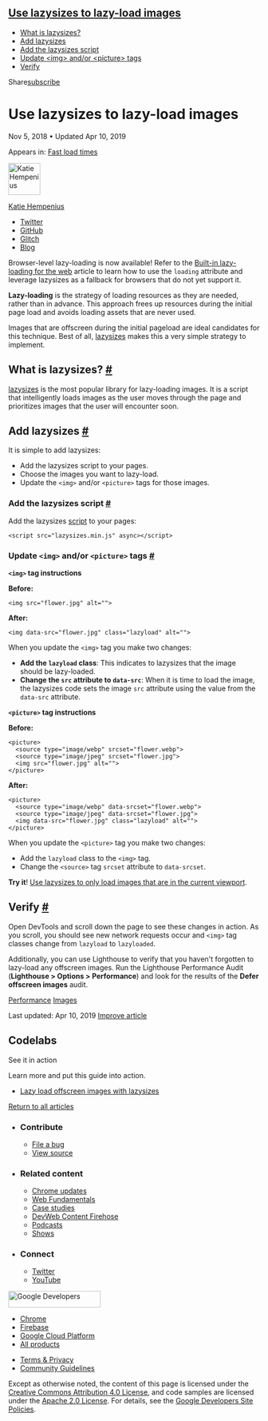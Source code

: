 ## <a href="#use-lazysizes-to-lazy-load-images" class="w-toc__header--link">Use lazysizes to lazy-load images</a>

- [What is lazysizes?](#what-is-lazysizes)
- [Add lazysizes](#add-lazysizes)
- [Add the lazysizes script](#add-the-lazysizes-script)
- [Update &lt;img&gt; and/or &lt;picture&gt; tags](#update-lessimggreater-andor-lesspicturegreater-tags)
- [Verify](#verify)

Share<a href="/newsletter/" class="gc-analytics-event w-actions__fab w-actions__fab--subscribe"><span>subscribe</span></a>

# Use lazysizes to lazy-load images

Nov 5, 2018 <span class="w-author__separator">•</span> Updated Apr 10, 2019

<span class="w-post-signpost__title">Appears in:</span> <a href="/fast" class="w-post-signpost__link">Fast load times</a>

[<img src="https://web-dev.imgix.net/image/admin/fZo7BJGec2MNRt6cWpeh.jpg?auto=format&amp;fit=crop&amp;h=64&amp;w=64" alt="Katie Hempenius" class="w-author__image" sizes="(min-width: 64px) 64px, calc(100vw - 48px)" srcset="https://web-dev.imgix.net/image/admin/fZo7BJGec2MNRt6cWpeh.jpg?fit=crop&amp;h=64&amp;w=64&amp;auto=format&amp;dpr=1&amp;q=75, https://web-dev.imgix.net/image/admin/fZo7BJGec2MNRt6cWpeh.jpg?fit=crop&amp;h=64&amp;w=64&amp;auto=format&amp;dpr=2&amp;q=50 2x, https://web-dev.imgix.net/image/admin/fZo7BJGec2MNRt6cWpeh.jpg?fit=crop&amp;h=64&amp;w=64&amp;auto=format&amp;dpr=3&amp;q=35 3x, https://web-dev.imgix.net/image/admin/fZo7BJGec2MNRt6cWpeh.jpg?fit=crop&amp;h=64&amp;w=64&amp;auto=format&amp;dpr=4&amp;q=23 4x, https://web-dev.imgix.net/image/admin/fZo7BJGec2MNRt6cWpeh.jpg?fit=crop&amp;h=64&amp;w=64&amp;auto=format&amp;dpr=5&amp;q=20 5x" width="64" height="64" />](/authors/katiehempenius/)

<a href="/authors/katiehempenius/" class="w-author__name-link">Katie Hempenius</a>

- <a href="https://twitter.com/katiehempenius" class="w-author__link">Twitter</a>
- <a href="https://github.com/khempenius" class="w-author__link">GitHub</a>
- <a href="https://glitch.com/@khempenius" class="w-author__link">Glitch</a>
- <a href="https://katiehempenius.com/" class="w-author__link">Blog</a>

Browser-level lazy-loading is now available! Refer to the [Built-in lazy-loading for the web](/browser-level-image-lazy-loading/) article to learn how to use the `loading` attribute and leverage lazysizes as a fallback for browsers that do not yet support it.

**Lazy-loading** is the strategy of loading resources as they are needed, rather than in advance. This approach frees up resources during the initial page load and avoids loading assets that are never used.

Images that are offscreen during the initial pageload are ideal candidates for this technique. Best of all, [lazysizes](https://github.com/aFarkas/lazysizes) makes this a very simple strategy to implement.

## What is lazysizes? <a href="#what-is-lazysizes" class="w-headline-link">#</a>

[lazysizes](https://github.com/aFarkas/lazysizes) is the most popular library for lazy-loading images. It is a script that intelligently loads images as the user moves through the page and prioritizes images that the user will encounter soon.

## Add lazysizes <a href="#add-lazysizes" class="w-headline-link">#</a>

It is simple to add lazysizes:

- Add the lazysizes script to your pages.
- Choose the images you want to lazy-load.
- Update the `<img>` and/or `<picture>` tags for those images.

### Add the lazysizes script <a href="#add-the-lazysizes-script" class="w-headline-link">#</a>

Add the lazysizes [script](https://github.com/aFarkas/lazysizes/blob/gh-pages/lazysizes.min.js) to your pages:

    <script src="lazysizes.min.js" async></script>

### Update `<img>` and/or `<picture>` tags <a href="#update-lessimggreater-andor-lesspicturegreater-tags" class="w-headline-link">#</a>

**`<img>` tag instructions**

**Before:**

    <img src="flower.jpg" alt="">

**After:**

    <img data-src="flower.jpg" class="lazyload" alt="">

When you update the `<img>` tag you make two changes:

- **Add the `lazyload` class**: This indicates to lazysizes that the image should be lazy-loaded.
- **Change the `src` attribute to `data-src`**: When it is time to load the image, the lazysizes code sets the image `src` attribute using the value from the `data-src` attribute.

**`<picture>` tag instructions**

**Before:**

    <picture>
      <source type="image/webp" srcset="flower.webp">
      <source type="image/jpeg" srcset="flower.jpg">
      <img src="flower.jpg" alt="">
    </picture>

**After:**

    <picture>
      <source type="image/webp" data-srcset="flower.webp">
      <source type="image/jpeg" data-srcset="flower.jpg">
      <img data-src="flower.jpg" class="lazyload" alt="">
    </picture>

When you update the `<picture>` tag you make two changes:

- Add the `lazyload` class to the `<img>` tag.
- Change the `<source>` tag `srcset` attribute to `data-srcset`.

**Try it**! [Use lazysizes to only load images that are in the current viewport](/codelab-use-lazysizes-to-lazyload-images).

## Verify <a href="#verify" class="w-headline-link">#</a>

Open DevTools and scroll down the page to see these changes in action. As you scroll, you should see new network requests occur and `<img>` tag classes change from `lazyload` to `lazyloaded`.

Additionally, you can use Lighthouse to verify that you haven't forgotten to lazy-load any offscreen images. Run the Lighthouse Performance Audit (**Lighthouse &gt; Options &gt; Performance**) and look for the results of the **Defer offscreen images** audit.

<a href="/tags/performance/" class="w-chip">Performance</a> <a href="/tags/images/" class="w-chip">Images</a>

<span class="w-mr--sm">Last updated: Apr 10, 2019 </span>[Improve article](https://github.com/GoogleChrome/web.dev/blob/master/src/site/content/en/fast/use-lazysizes-to-lazyload-images/index.md)

## Codelabs

See it in action

Learn more and put this guide into action.

- <a href="/codelab-use-lazysizes-to-lazyload-images/" class="w-callout__link w-callout__link--codelab">Lazy load offscreen images with lazysizes</a>

<a href="/fast" class="gc-analytics-event w-article-navigation__link w-article-navigation__link--back w-article-navigation__link--single">Return to all articles</a>

- ### Contribute

  - <a href="https://github.com/GoogleChrome/web.dev/issues/new?assignees=&amp;labels=bug&amp;template=bug_report.md&amp;title=" class="w-footer__linkbox-link">File a bug</a>
  - <a href="https://github.com/googlechrome/web.dev" class="w-footer__linkbox-link">View source</a>

- ### Related content

  - <a href="https://blog.chromium.org/" class="w-footer__linkbox-link">Chrome updates</a>
  - <a href="https://developers.google.com/web/" class="w-footer__linkbox-link">Web Fundamentals</a>
  - <a href="https://developers.google.com/web/showcase/" class="w-footer__linkbox-link">Case studies</a>
  - <a href="https://devwebfeed.appspot.com/" class="w-footer__linkbox-link">DevWeb Content Firehose</a>
  - <a href="/podcasts/" class="w-footer__linkbox-link">Podcasts</a>
  - <a href="/shows/" class="w-footer__linkbox-link">Shows</a>

- ### Connect

  - <a href="https://www.twitter.com/ChromiumDev" class="w-footer__linkbox-link">Twitter</a>
  - <a href="https://www.youtube.com/user/ChromeDevelopers" class="w-footer__linkbox-link">YouTube</a>

<a href="https://developers.google.com/" class="w-footer__utility-logo-link"><img src="/images/lockup-color.png" alt="Google Developers" class="w-footer__utility-logo" width="185" height="33" /></a>

- <a href="https://developer.chrome.com/" class="w-footer__utility-link">Chrome</a>
- <a href="https://firebase.google.com/" class="w-footer__utility-link">Firebase</a>
- <a href="https://cloud.google.com/" class="w-footer__utility-link">Google Cloud Platform</a>
- <a href="https://developers.google.com/products" class="w-footer__utility-link">All products</a>

<!-- -->

- <a href="https://policies.google.com/" class="w-footer__utility-link">Terms &amp; Privacy</a>
- <a href="/community-guidelines/" class="w-footer__utility-link">Community Guidelines</a>

Except as otherwise noted, the content of this page is licensed under the [Creative Commons Attribution 4.0 License](https://creativecommons.org/licenses/by/4.0/), and code samples are licensed under the [Apache 2.0 License](https://www.apache.org/licenses/LICENSE-2.0). For details, see the [Google Developers Site Policies](https://developers.google.com/terms/site-policies).
